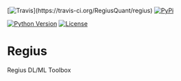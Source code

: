 [![Travis](https://img.shields.io/travis/RegiusQuant/regius.svg?)](https://travis-ci.org/RegiusQuant/regius)
[![PyPi](https://img.shields.io/pypi/v/regius-dl.svg)](https://pypi.org/project/regius-dl/)

[![Python Version](https://img.shields.io/pypi/pyversions/regius-dl.svg)](https://pypi.org/project/regius-dl/)
[![License](https://img.shields.io/pypi/l/regius-dl.svg)](https://pypi.org/project/regius-dl/)

# Regius
Regius DL/ML Toolbox
